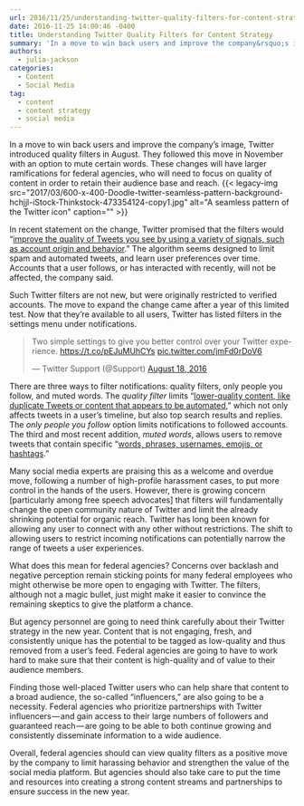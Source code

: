 ```yaml
---
url: 2016/11/25/understanding-twitter-quality-filters-for-content-strategy.md
date: 2016-11-25 14:00:46 -0400
title: Understanding Twitter Quality Filters for Content Strategy
summary: 'In a move to win back users and improve the company&rsquo;s image, Twitter introduced quality filters in August. They followed this move in November with an option to mute certain words. These changes will have larger ramifications for federal agencies, who will need to focus on quality of content in order to retain their audience'
authors:
  - julia-jackson
categories:
  - Content
  - Social Media
tag:
  - content
  - content strategy
  - social media
---
```


In a move to win back users and improve the company’s image, Twitter introduced quality filters in August. They followed this move in November with an option to mute certain words. These changes will have larger ramifications for federal agencies, who will need to focus on quality of content in order to retain their audience base and reach. {{< legacy-img src="2017/03/600-x-400-Doodle-twitter-seamless-pattern-background-hchjjl-iStock-Thinkstock-473354124-copy1.jpg" alt="A seamless pattern of the Twitter icon" caption="" >}} 

In recent statement on the change, Twitter promised that the filters would “[improve the quality of Tweets you see by using a variety of signals, such as account origin and behavior](https://blog.twitter.com/2016/new-ways-to-control-your-experience-on-twitter).” The algorithm seems designed to limit spam and automated tweets, and learn user preferences over time. Accounts that a user follows, or has interacted with recently, will not be affected, the company said.

Such Twitter filters are not new, but were originally restricted to verified accounts. The move to expand the change came after a year of this limited test. Now that they’re available to all users, Twitter has listed filters in the settings menu under notifications.

<blockquote class="twitter-tweet" data-width="500">
  <p lang="en" dir="ltr">
    Two simple settings to give you better control over your Twitter experience. <a href="https://t.co/pEJuMUhCYs">https://t.co/pEJuMUhCYs</a> <a href="https://t.co/jmFd0rDoV6">pic.twitter.com/jmFd0rDoV6</a>
  </p>
  
  <p>
    &mdash; Twitter Support (@Support) <a href="https://twitter.com/Support/status/766319755531649025">August 18, 2016</a>
  </p>
</blockquote>



There are three ways to filter notifications: quality filters, only people you follow, and muted words. The _quality filter_ limits “[lower-quality content, like duplicate Tweets or content that appears to be automated](https://support.twitter.com/articles/20169398),” which not only affects tweets in a user’s timeline, but also top search results and replies. The _only people you follow_ option limits notifications to followed accounts. The third and most recent addition, _muted words_, allows users to remove tweets that contain specific “[words, phrases, usernames, emojis, or hashtags](https://support.twitter.com/articles/20175032).”

Many social media experts are praising this as a welcome and overdue move, following a number of high-profile harassment cases, to put more control in the hands of the users. However, there is growing concern [particularly among free speech advocates] that filters will fundamentally change the open community nature of Twitter and limit the already shrinking potential for organic reach. Twitter has long been known for allowing any user to connect with any other without restrictions. The shift to allowing users to restrict incoming notifications can potentially narrow the range of tweets a user experiences.
  
What does this mean for federal agencies? Concerns over backlash and negative perception remain sticking points for many federal employees who might otherwise be more open to engaging with Twitter. The filters, although not a magic bullet, just might make it easier to convince the remaining skeptics to give the platform a chance.

But agency personnel are going to need think carefully about their Twitter strategy in the new year. Content that is not engaging, fresh, and consistently unique has the potential to be tagged as low-quality and thus removed from a user’s feed. Federal agencies are going to have to work hard to make sure that their content is high-quality and of value to their audience members.

Finding those well-placed Twitter users who can help share that content to a broad audience, the so-called “influencers,” are also going to be a necessity. Federal agencies who prioritize partnerships with Twitter influencers — and gain access to their large numbers of followers and guaranteed reach — are going to be able to both continue growing and consistently disseminate information to a wide audience.

Overall, federal agencies should can view quality filters as a positive move by the company to limit harassing behavior and strengthen the value of the social media platform. But agencies should also take care to put the time and resources into creating a strong content streams and partnerships to ensure success in the new year.